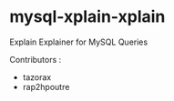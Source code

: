 mysql-xplain-xplain
===================

Explain Explainer for MySQL Queries

Contributors :
  - tazorax
  - rap2hpoutre
